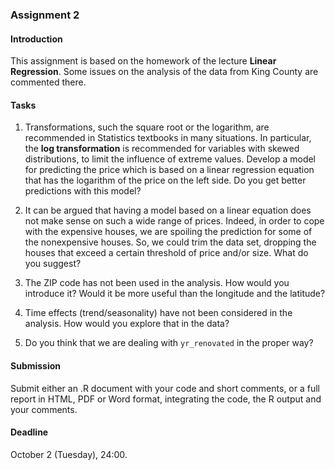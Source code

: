### Assignment 2

#### Introduction

This assignment is based on the homework of the lecture **Linear Regression**. Some issues on the analysis of the data from King County are commented there.

#### Tasks

1. Transformations, such the square root or the logarithm, are recommended in Statistics textbooks in many situations. In particular, the **log transformation** is recommended for variables with skewed distributions, to limit the influence of extreme values. Develop a model for predicting the price which is based on a linear regression equation that has the logarithm of the price on the left side. Do you get better predictions  with this model?

2. It can be argued that having a model based on a linear equation does not make sense on such a wide range of prices. Indeed, in order to cope with the expensive houses, we are spoiling the prediction for some of the nonexpensive houses. So, we could trim the data set, dropping the houses that exceed a certain threshold of price and/or size. What do you suggest?

3. The ZIP code has not been used in the analysis. How would you introduce it? Would it be more useful than the longitude and the latitude?

4. Time effects (trend/seasonality) have not been considered in the analysis. How would you explore that in the data?

5. Do you think that we are dealing with `yr_renovated` in the proper way?

#### Submission

Submit either an .R document with your code and short comments, or a full report in HTML, PDF or Word format, integrating the code, the R output and your comments.

#### Deadline

October 2 (Tuesday), 24:00.
